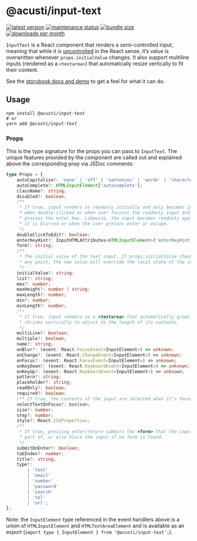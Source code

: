 # @acusti/input-text

[![latest version](https://img.shields.io/npm/v/@acusti/input-text?style=for-the-badge)](https://www.npmjs.com/package/@acusti/input-text)
[![maintenance status](https://img.shields.io/npms-io/maintenance-score/@acusti/input-text?style=for-the-badge)](https://npms.io/search?q=%40acusti%2Finput-text)
[![bundle size](https://img.shields.io/bundlephobia/minzip/@acusti/input-text?style=for-the-badge)](https://bundlephobia.com/package/@acusti/input-text)
[![downloads per month](https://img.shields.io/npm/dm/@acusti/input-text?style=for-the-badge)](https://www.npmjs.com/package/@acusti/input-text)

`InputText` is a React component that renders a semi-controlled input,
meaning that while it is [uncontrolled][] in the React sense, it’s value is
overwritten whenever `props.initialValue` changes. It also support
multiline inputs (rendered as a `<textarea>`) that automatically resize
vertically to fit their content.

See the [storybook docs and demo][] to get a feel for what it can do.

[storybook docs and demo]:
    https://acusti-uikit.netlify.app/?path=/docs/uikit-controls-inputtext--docs
[uncontrolled]: https://reactjs.org/docs/uncontrolled-components.html

## Usage

```
npm install @acusti/input-text
# or
yarn add @acusti/input-text
```

### Props

This is the type signature for the props you can pass to `InputText`. The
unique features provided by the component are called out and explained
above the corresponding prop via JSDoc comments:

```ts
type Props = {
    autoCapitalize?: 'none' | 'off' | 'sentences' | 'words' | 'characters';
    autoComplete?: HTMLInputElement['autocomplete'];
    className?: string;
    disabled?: boolean;
    /**
     * If true, input renders as readonly initially and only becomes interactive
     * when double-clicked or when user focuses the readonly input and then
     * presses the enter key. Likewise, the input becomes readonly again when
     * it is blurred or when the user presses enter or escape.
     */
    doubleClickToEdit?: boolean;
    enterKeyHint?: InputHTMLAttributes<HTMLInputElement>['enterKeyHint'];
    form?: string;
    /**
     * The initial value of the text input. If props.initialValue changes at
     * any point, the new value will override the local state of the input.
     */
    initialValue?: string;
    list?: string;
    max?: number;
    maxHeight?: number | string;
    maxLength?: number;
    min?: number;
    minLength?: number;
    /**
     * If true, input renders as a <textarea> that automatically grows and
     * shrinks vertically to adjust to the length of its contents.
     */
    multiLine?: boolean;
    multiple?: boolean;
    name?: string;
    onBlur?: (event: React.FocusEvent<InputElement>) => unknown;
    onChange?: (event: React.ChangeEvent<InputElement>) => unknown;
    onFocus?: (event: React.FocusEvent<InputElement>) => unknown;
    onKeyDown?: (event: React.KeyboardEvent<InputElement>) => unknown;
    onKeyUp?: (event: React.KeyboardEvent<InputElement>) => unknown;
    pattern?: string;
    placeholder?: string;
    readOnly?: boolean;
    required?: boolean;
    /** If true, the contents of the input are selected when it’s focused. */
    selectTextOnFocus?: boolean;
    size?: number;
    step?: number;
    style?: React.CSSProperties;
    /**
     * If true, pressing enter/return submits the <form> that the input is a
     * part of, or else blurs the input if no form is found.
     */
    submitOnEnter?: boolean;
    tabIndex?: number;
    title?: string;
    type?:
        | 'text'
        | 'email'
        | 'number'
        | 'password'
        | 'search'
        | 'tel'
        | 'url';
};
```

Note: the `InputElement` type referenced in the event handlers above is a union of `HTMLInputElement` and `HTMLTextAreaElement` and is available as an export (`import type { InputElement } from '@acusti/input-text';`).
